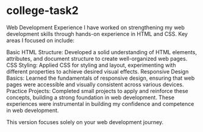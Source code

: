 # college-task2
Web Development Experience
I have worked on strengthening my web development skills through hands-on experience in HTML and CSS. Key areas I focused on include:

Basic HTML Structure: Developed a solid understanding of HTML elements, attributes, and document structure to create well-organized web pages.
CSS Styling: Applied CSS for styling and layout, experimenting with different properties to achieve desired visual effects.
Responsive Design Basics: Learned the fundamentals of responsive design, ensuring that web pages were accessible and visually consistent across various devices.
Practice Projects: Completed small projects to apply and reinforce these concepts, building a strong foundation in web development.
These experiences were instrumental in building my confidence and competence in web development.

This version focuses solely on your web development journey.










